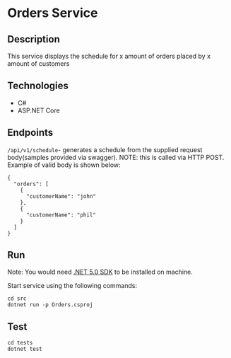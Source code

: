 # Orders Service 

## Description
This service displays the schedule for x amount of orders placed by x amount of customers

## Technologies
* C# 
* ASP.NET Core

## Endpoints
`/api/v1/schedule`- generates a schedule from the supplied request body(samples provided via swagger). NOTE: this is called via HTTP POST.  
Example of valid body is shown below:  
```
{
  "orders": [
    {
      "customerName": "john"
    },
    {
      "customerName": "phil"
    }
  ]
}
```

## Run
Note: You would need [.NET 5.0 SDK](https://dotnet.microsoft.com/download) to be installed on machine.  

Start service using the following commands:
```
cd src
dotnet run -p Orders.csproj
```

## Test
```
cd tests
dotnet test
```